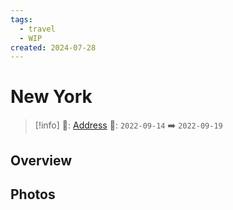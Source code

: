 ```yaml
---
tags:
  - travel
  - WIP
created: 2024-07-28
---
```


# New York

> [!info]
>📌: [Address]()
>📅: `2022-09-14` ➡️ `2022-09-19`

## Overview



## Photos
